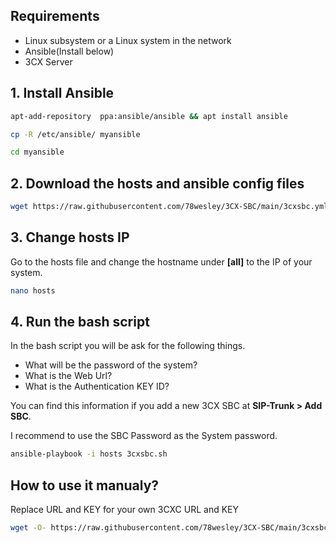 ## Requirements
- Linux subsystem or a Linux system in the network
- Ansible(Install below)
- 3CX Server

## 1. Install Ansible
```sh
apt-add-repository  ppa:ansible/ansible && apt install ansible
```
```sh
cp -R /etc/ansible/ myansible
```
```sh
cd myansible
```
## 2. Download the hosts and ansible config files
```sh
wget https://raw.githubusercontent.com/78wesley/3CX-SBC/main/3cxsbc.yml && wget https://raw.githubusercontent.com/78wesley/3CX-SBC/main/hosts
```
## 3. Change hosts IP
Go to the hosts file and change the hostname under **[all]** to the IP of your system.
```sh
nano hosts
```
## 4. Run the bash script
In the bash script you will be ask for the following things.
- What will be the password of the system?
- What is the Web Url?
- What is the Authentication KEY ID?

You can find this information if you add a new 3CX SBC at **SIP-Trunk > Add SBC**. 

I recommend to use the SBC Password as the System password.
```sh
ansible-playbook -i hosts 3cxsbc.sh
```
## How to use it manualy?
Replace URL and KEY for your own 3CXC URL and KEY
```sh
wget -O- https://raw.githubusercontent.com/78wesley/3CX-SBC/main/3cxsbc.sh | bash /dev/stdin -u "URL" -k "KEY" -a 1
```
